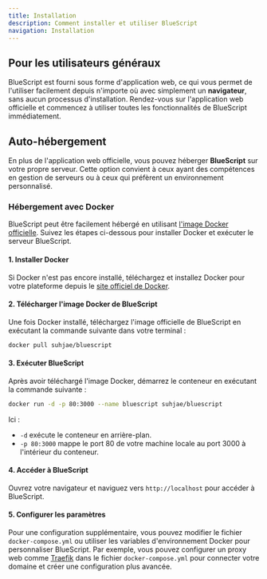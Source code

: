 ```yaml
---
title: Installation
description: Comment installer et utiliser BlueScript
navigation: Installation
---
```


## Pour les utilisateurs généraux

BlueScript est fourni sous forme d'application web, ce qui vous permet de l'utiliser facilement depuis n'importe où avec simplement un **navigateur**, sans aucun processus d'installation. Rendez-vous sur l'application web officielle et commencez à utiliser toutes les fonctionnalités de BlueScript immédiatement.

## Auto-hébergement

En plus de l'application web officielle, vous pouvez héberger **BlueScript** sur votre propre serveur. Cette option convient à ceux ayant des compétences en gestion de serveurs ou à ceux qui préfèrent un environnement personnalisé.

### Hébergement avec Docker

BlueScript peut être facilement hébergé en utilisant [l'image Docker officielle](https://hub.docker.com/r/suhjae/bluescript). Suivez les étapes ci-dessous pour installer Docker et exécuter le serveur BlueScript.

#### **1. Installer Docker**

Si Docker n'est pas encore installé, téléchargez et installez Docker pour votre plateforme depuis le [site officiel de Docker](https://www.docker.com/).

#### **2. Télécharger l'image Docker de BlueScript**

Une fois Docker installé, téléchargez l'image officielle de BlueScript en exécutant la commande suivante dans votre terminal :

```bash
docker pull suhjae/bluescript
```

#### **3. Exécuter BlueScript**

Après avoir téléchargé l'image Docker, démarrez le conteneur en exécutant la commande suivante :

```bash
docker run -d -p 80:3000 --name bluescript suhjae/bluescript
```

Ici :

- `-d` exécute le conteneur en arrière-plan.
- `-p 80:3000` mappe le port 80 de votre machine locale au port 3000 à l'intérieur du conteneur.

#### **4. Accéder à BlueScript**

Ouvrez votre navigateur et naviguez vers `http://localhost` pour accéder à BlueScript.

#### **5. Configurer les paramètres**

Pour une configuration supplémentaire, vous pouvez modifier le fichier `docker-compose.yml` ou utiliser les variables d'environnement Docker pour personnaliser BlueScript. Par exemple, vous pouvez configurer un proxy web comme [Traefik](https://traefik.io/traefik/) dans le fichier `docker-compose.yml` pour connecter votre domaine et créer une configuration plus avancée.
